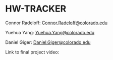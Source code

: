 # HW-TRACKER

Connor Radeloff: Connor.Radeloff@colorado.edu

Yuehua Yang: Yuehua.Yang@colorado.edu

Daniel Giger: Daniel.Giger@colorado.edu

Link to final project video:
